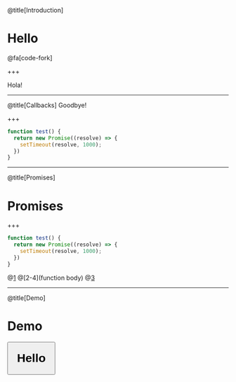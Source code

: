 @title[Introduction]
# Hello

@fa[code-fork]

+++

Hola!

---

@title[Callbacks]
Goodbye!

+++

```javascript
function test() {
  return new Promise((resolve) => {
    setTimeout(resolve, 1000);
  })
}
```

---
@title[Promises]
# Promises

+++

```javascript
function test() {
  return new Promise((resolve) => {
    setTimeout(resolve, 1000);
  })
}
```

@[1](function)
@[2-4](function body)
@[3](setTimeout)

---
@title[Demo]
# Demo

<button
  style="padding: 20px; font-weight: bold; font-size: 20pt"
  onclick="alert('hello world!')">Hello</button>
